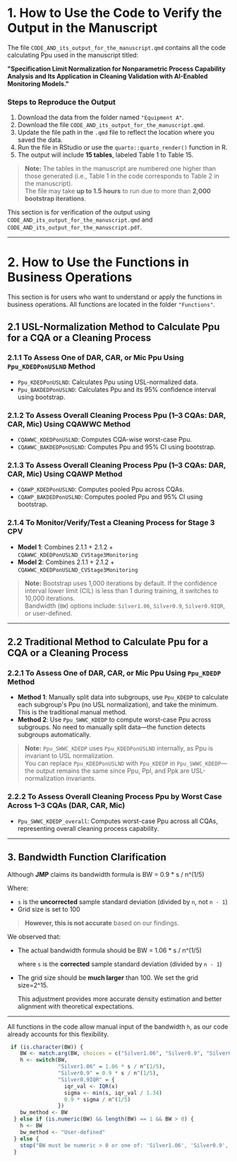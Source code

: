 #  1. How to Use the Code to Verify the Output in the Manuscript

The file `CODE_AND_its_output_for_the_manuscript.qmd` contains all the code calculating Ppu used in the manuscript titled:

**"Specification Limit Normalization for Nonparametric Process Capability Analysis and Its Application in Cleaning Validation with AI-Enabled Monitoring Models."**

### Steps to Reproduce the Output

1. Download the data from the folder named `"Equipment A"`.
2. Download the file `CODE_AND_its_output_for_the_manuscript.qmd`.
3. Update the file path in the `.qmd` file to reflect the location where you saved the data.
4. Run the file in RStudio or use the `quarto::quarto_render()` function in R.
5. The output will include **15 tables**, labeled Table 1 to Table 15.

> **Note:** The tables in the manuscript are numbered one higher than those generated (i.e., Table 1 in the code corresponds to Table 2 in the manuscript).  
> The file may take **up to 1.5 hours** to run due to more than **2,000 bootstrap iterations**.

This section is for verification of the output using `CODE_AND_its_output_for_the_manuscript.qmd` and `CODE_AND_its_output_for_the_manuscript.pdf`.

---

#  2. How to Use the Functions in Business Operations

This section is for users who want to understand or apply the functions in business operations. All functions are located in the folder `"Functions"`.

## 2.1 USL-Normalization Method to Calculate Ppu for a CQA or a Cleaning Process

### 2.1.1 To Assess One of DAR, CAR, or Mic Ppu Using `Ppu_KDEDPonUSLND` Method
- `Ppu_KDEDPonUSLND`: Calculates Ppu using USL-normalized data.
- `Ppu_BAKDEDPonUSLND`: Calculates Ppu and its 95% confidence interval using bootstrap.

### 2.1.2 To Assess Overall Cleaning Process Ppu (1–3 CQAs: DAR, CAR, Mic) Using CQAWWC Method
- `CQAWWC_KDEDPonUSLND`: Computes CQA-wise worst-case Ppu.
- `CQAWWC_BAKDEDPonUSLND`: Computes Ppu and 95% CI using bootstrap.

### 2.1.3 To Assess Overall Cleaning Process Ppu (1–3 CQAs: DAR, CAR, Mic) Using CQAWP Method
- `CQAWP_KDEDPonUSLND`: Computes pooled Ppu across CQAs.
- `CQAWP_BAKDEDPonUSLND`: Computes pooled Ppu and 95% CI using bootstrap.

### 2.1.4 To Monitor/Verify/Test a Cleaning Process for Stage 3 CPV
- **Model 1**: Combines 2.1.1 + 2.1.2 + `CQAWWC_KDEDPonUSLND_CVStage3Monitoring`
- **Model 2**: Combines 2.1.1 + 2.1.2 + `CQAWWC_KDEDPonUSLND_CVStage3Monitoring`

> **Note:** Bootstrap uses 1,000 iterations by default. If the confidence interval lower limit (CIL) is less than 1 during training, it switches to 10,000 iterations.  
> Bandwidth (`BW`) options include: `Silver1.06`, `Silver0.9`, `Silver0.9IQR`, or user-defined.

---

## 2.2 Traditional Method to Calculate Ppu for a CQA or a Cleaning Process

### 2.2.1 To Assess One of DAR, CAR, or Mic Ppu Using `Ppu_KDEDP` Method
- **Method 1**: Manually split data into subgroups, use `Ppu_KDEDP` to calculate each subgroup's Ppu (no USL normalization), and take the minimum. This is the traditional manual method.
- **Method 2**: Use `Ppu_SWWC_KDEDP` to compute worst-case Ppu across subgroups. No need to manually split data—the function detects subgroups automatically.

> **Note:** `Ppu_SWWC_KDEDP` uses `Ppu_KDEDPonUSLND` internally, as Ppu is invariant to USL normalization.  
> You can replace `Ppu_KDEDPonUSLND` with `Ppu_KDEDP` in `Ppu_SWWC_KDEDP`—the output remains the same since Ppu, Ppl, and Ppk are USL-normalization invariants.

### 2.2.2 To Assess Overall Cleaning Process Ppu by Worst Case Across 1–3 CQAs (DAR, CAR, Mic)
- `Ppu_SWWC_KDEDP_overall`: Computes worst-case Ppu across all CQAs, representing overall cleaning process capability.

---


##  3. Bandwidth Function Clarification

Although **JMP** claims its bandwidth formula is BW = 0.9 * s / n^(1/5)

Where:

- `s` is the **uncorrected** sample standard deviation (divided by `n`, not `n - 1`)
- Grid size is set to 100

> **However, this is not accurate** based on our findings.

We observed that:

- The actual bandwidth formula should be BW = 1.06 * s / n^(1/5)

  where `s` is the **corrected** sample standard deviation (divided by `n - 1`)
  
- The grid size should be **much larger** than 100. We set the grid size=2^15.

  This adjustment provides more accurate density estimation and better alignment with theoretical expectations.
---

All functions in the code allow manual input of the bandwidth `h`, as our code already accounts for this flexibility.

```r
 if (is.character(BW)) {
    BW <- match.arg(BW, choices = c("Silver1.06", "Silver0.9", "Silver0.9IQR"))
    h <- switch(BW,
                "Silver1.06" = 1.06 * s / n^(1/5),
                "Silver0.9" = 0.9 * s / n^(1/5),
                "Silver0.9IQR" = {
                  iqr_val <- IQR(x)
                  sigma <- min(s, iqr_val / 1.34)
                  0.9 * sigma / n^(1/5)
                })
    bw_method <- BW
  } else if (is.numeric(BW) && length(BW) == 1 && BW > 0) {
    h <- BW
    bw_method <- "User-defined"
  } else {
    stop("BW must be numeric > 0 or one of: 'Silver1.06', 'Silver0.9', 'Silver0.9IQR'.")
  }
```
